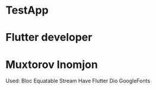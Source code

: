 # TestApp
# Flutter developer
# Muxtorov Inomjon


Used:
Bloc
Equatable
Stream
Have Flutter
Dio
GoogleFonts



